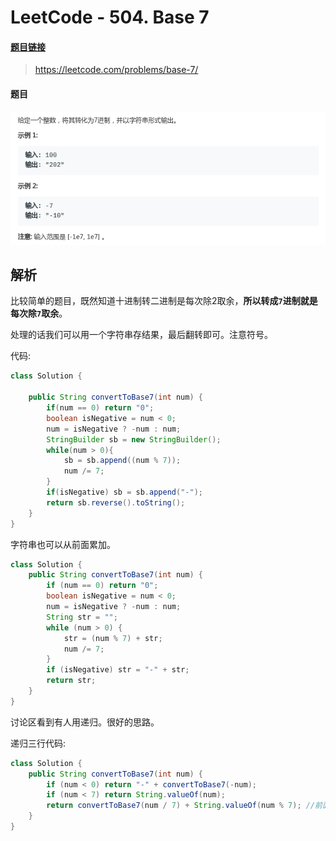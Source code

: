 # LeetCode - 504. Base 7

#### [题目链接](https://leetcode.com/problems/base-7/)

> https://leetcode.com/problems/base-7/

#### 题目

![1554994509158](assets/1554994509158.png)

## 解析

比较简单的题目，既然知道十进制转二进制是每次除2取余，**所以转成`7`进制就是每次除`7`取余**。

处理的话我们可以用一个字符串存结果，最后翻转即可。注意符号。

代码:

```java
class Solution {

    public String convertToBase7(int num) {
        if(num == 0) return "0";
        boolean isNegative = num < 0;
        num = isNegative ? -num : num;
        StringBuilder sb = new StringBuilder();
        while(num > 0){
            sb = sb.append((num % 7));
            num /= 7;
        }
        if(isNegative) sb = sb.append("-");
        return sb.reverse().toString();
    }
}
```

字符串也可以从前面累加。

```java
class Solution {
    public String convertToBase7(int num) {
        if (num == 0) return "0";
        boolean isNegative = num < 0;
        num = isNegative ? -num : num;
        String str = "";
        while (num > 0) {
            str = (num % 7) + str;
            num /= 7;
        }
        if (isNegative) str = "-" + str;
        return str;
    }
}
```

讨论区看到有人用递归。很好的思路。

递归三行代码:

```java
class Solution {
    public String convertToBase7(int num) {
        if (num < 0) return "-" + convertToBase7(-num);
        if (num < 7) return String.valueOf(num);
        return convertToBase7(num / 7) + String.valueOf(num % 7); //前面的先求出结果加上当前位的
    }
}
```

